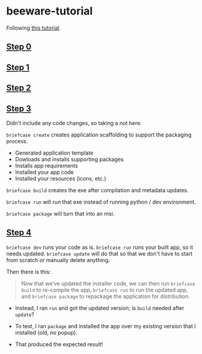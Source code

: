 # beeware-tutorial

Following [this tutorial](https://docs.beeware.org/en/latest/index.html).

## [Step 0](https://docs.beeware.org/en/latest/tutorial/tutorial-0.html)

## [Step 1](https://docs.beeware.org/en/latest/tutorial/tutorial-1.html)

## [Step 2](https://docs.beeware.org/en/latest/tutorial/tutorial-2.html)

## [Step 3](https://docs.beeware.org/en/latest/tutorial/tutorial-3.html)
Didn't include any code changes, so taking a not here.

`briefcase create` creates application scaffolding to support the packaging process.
- Generated application template
- Dowloads and installs supporting packages
- Installs app requirements
- Installed your app code
- Installed your resources (icons, etc.)

`briefcase build` creates the exe after compilation and metadata updates.

`briefcase run` will run that exe instead of running python / dev environment.

`briefcase package` will turn that into an msi.

## [Step 4]()
`briefcase dev` runs your code as is.
`briefcase run` runs your built app, so it needs updated.
`briefcase update` will do that so that we don't have to start from scratch or manually delete anything.

Then there is this:
> Now that we’ve updated the installer code, we can then run `briefcase build` to re-compile the app, `briefcase run` to run the updated app, and `briefcase package` to repackage the application for distribution.

- Instead, I ran `run` and got the updated version; is `build` needed after `update`?

- To test, I ran `package` and installed the app over my existing version that I installed (old, no popup).
 - That produced the expected result!
